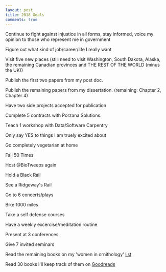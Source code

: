 ```yaml
---
layout: post
title: 2018 Goals
comments: true
---
```

Continue to fight against injustice in all forms, stay informed, voice my opinion to those who represent me in government

Figure out what kind of job/career/life I really want

Visit five new places (still need to visit  Washington, South Dakota, Alaska, the remaining Canadian provinces and THE REST OF THE WORLD (minus the UK))

Publish the first two papers from my post doc.

Publish the remaining papers from my dissertation. (remaining: Chapter 2, Chapter 4)

Have two side projects accepted for publication 

Complete 5 contracts with Porzana Solutions.

Teach 1 workshop with Data/Software Carpentry

Only say YES to things I am truely excited about

Go completely vegetarian at home 

Fail 50 Times

Host @BioTweeps again

Hold a Black Rail

See a Ridgeway's Rail

Go to 6 concerts/plays

Bike 1000 miles

Take a self defense courses

Have a weekly excercise/meditation routine

Present at 3 conferences 

Give 7 invited seminars

Read the remaining books on my 'women in ornithology' [list](https://www.goodreads.com/review/list/42306667?shelf=women-in-ornithology)

Read 30 books I'll keep track of them on [Goodreads](https://www.goodreads.com/user/show/42306667-auriel-fournier)
